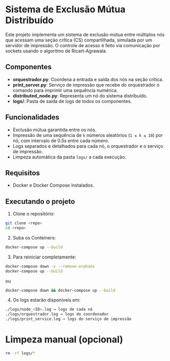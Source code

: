# Sistema de Exclusão Mútua Distribuído

Este projeto implementa um sistema de exclusão mútua entre múltiplos nós que acessam uma seção crítica (CS) compartilhada, simulada por um servidor de impressão. O controle de acesso é feito via comunicação por sockets usando o algoritmo de Ricart-Agrawala.

## Componentes
- **orquestrador.py**: Coordena a entrada e saída dos nós na seção crítica.
- **print_server.py**: Serviço de impressão que recebe do orquestrador o comando para imprimir uma sequência numérica.
- **distributed_node.py**: Representa um nó do sistema distribuído.
- **logs/**: Pasta de saída de logs de todos os componentes.

## Funcionalidades
- Exclusão mútua garantida entre os nós.
- Impressão de uma sequência de `k` números aleatórios (`1 ≤ k ≤ 10`) por nó, com intervalo de 0.5s entre cada número.
- Logs separados e detalhados para cada nó, o orquestrador e o serviço de impressão.
- Limpeza automática da pasta `logs/` a cada execução.

## Requisitos
- Docker e Docker Compose instalados.

## Executando o projeto

1. Clone o repositório:
```bash
git clone <repo>
cd <repo>
```

2. Suba os Conteiners:
```bash
docker-compose up --build
```

3. Para reiniciar completamente:
```bash
docker-compose down -v --remove-orphans
docker-compose up --build
```
ou 
```bash
docker-compose down && docker-compose up --build
```

4. Os logs estarão disponíveis em:

```bash
./logs/node_<ID>.log → logs de cada nó
./logs/orquestrador.log → logs do coordenador
./logs/print_service.log → logs do serviço de impressão
```

# Limpeza manual (opcional)
```bash
rm -rf logs/*
```
